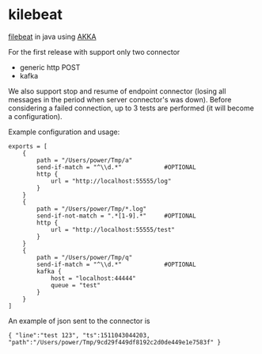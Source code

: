 # kilebeat
[filebeat](https://www.elastic.co/guide/en/beats/filebeat/current/filebeat-overview.html) in java using [AKKA](http://akka.io)

For the first release with support only two connector 
- generic http POST
- kafka 

We also support stop and resume of endpoint connector (losing all messages in the period when server connector's was down).
Before considering a failed connection, up to 3 tests are performed (it will become a configuration). 

Example configuration and usage:
```
exports = [
    {
        path = "/Users/power/Tmp/a"
        send-if-match = "^\\d.*"			#OPTIONAL 		
        http {
            url = "http://localhost:55555/log"
        }
    }
    {
        path = "/Users/power/Tmp/*.log"
        send-if-not-match = ".*[1-9].*"		#OPTIONAL
        http {
            url = "http://localhost:55555/test"
        }
    }
    {
        path = "/Users/power/Tmp/q"
        send-if-match = "^\\d.*"			#OPTIONAL        
        kafka {
            host = "localhost:44444"
            queue = "test"
        }
    }
]
```

An example of json sent to the connector is
```
{ "line":"test 123", "ts":1511043044203, "path":"/Users/power/Tmp/9cd29f449df8192c2d0de449e1e7583f" }
```
